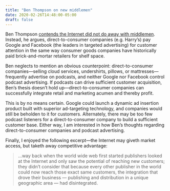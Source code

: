```yaml
---
title: "Ben Thompson on new middlemen"
date: 2020-02-26T14:48:00-05:00
draft: false
---
```


Ben Thompson [contends the Internet did not do away with middlemen](https://stratechery.com/2020/email-addresses-and-razor-blades/). Instead, he argues, direct-to-consumer companies (e.g. Harry’s) pay Google and Facebook (the leaders in targeted advertising) for customer attention in the same way consumer goods companies have historically paid brick-and-mortar retailers for shelf space.

Ben neglects to mention an obvious counterpoint: direct-to-consumer companies—selling cloud services, undershirts, pillows, or mattresses—frequently advertise on podcasts, and neither Google nor Facebook control podcast advertising. If podcasts can drive sufficient customer acquisition, Ben’s thesis doesn’t hold up—direct-to-consumer companies can successfully integrate retail and marketing acumen and thereby profit.

This is by no means certain. Google could launch a dynamic ad insertion product built with superior ad-targeting technology, and companies would still be beholden to it for customers. Alternately, there may be too few podcast listeners for a direct-to-consumer company to build a sufficient customer base. Either way, I am interested in how Ben’s thoughts regarding direct-to-consumer companies and podcast advertising.

Finally, I enjoyed the following excerpt—the Internet may giveth market access, but taketh away competitive advantage: 

> …way back when the world wide web first started publishers looked at the Internet and only saw the potential of reaching new customers; they didn’t consider that because every other publisher in the world could now reach those exact same customers, the integration that drove their business — publishing and distribution in a unique geographic area — had disintegrated.